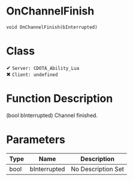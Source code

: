 # OnChannelFinish
```
void OnChannelFinish(bInterrupted)
```
# Class
✔ `Server: CDOTA_Ability_Lua`  
✖ `Client: undefined`  

# Function Description
(bool bInterrupted) Channel finished.
# Parameters
Type|Name|Description
--|--|--
bool|bInterrupted|No Description Set
